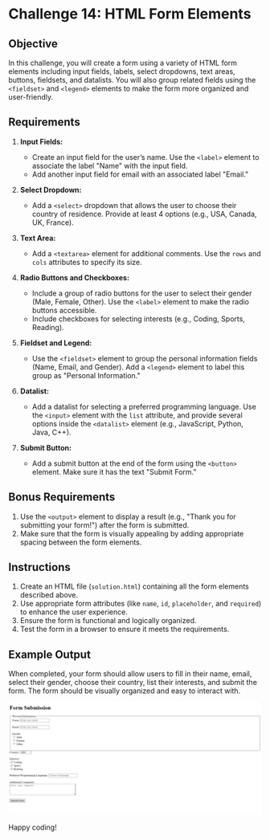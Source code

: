 # Challenge 14: HTML Form Elements 

## Objective

In this challenge, you will create a form using a variety of HTML form elements including input fields, labels, select dropdowns, text areas, buttons, fieldsets, and datalists. You will also group related fields using the `<fieldset>` and `<legend>` elements to make the form more organized and user-friendly.

## Requirements

1. **Input Fields:**
   - Create an input field for the user’s name. Use the `<label>` element to associate the label "Name" with the input field. 
   - Add another input field for email with an associated label "Email."

2. **Select Dropdown:**
   - Add a `<select>` dropdown that allows the user to choose their country of residence. Provide at least 4 options (e.g., USA, Canada, UK, France).

3. **Text Area:**
   - Add a `<textarea>` element for additional comments. Use the `rows` and `cols` attributes to specify its size.

4. **Radio Buttons and Checkboxes:**
   - Include a group of radio buttons for the user to select their gender (Male, Female, Other). Use the `<label>` element to make the radio buttons accessible.
   - Include checkboxes for selecting interests (e.g., Coding, Sports, Reading).

5. **Fieldset and Legend:**
   - Use the `<fieldset>` element to group the personal information fields (Name, Email, and Gender). Add a `<legend>` element to label this group as "Personal Information."

6. **Datalist:**
   - Add a datalist for selecting a preferred programming language. Use the `<input>` element with the `list` attribute, and provide several options inside the `<datalist>` element (e.g., JavaScript, Python, Java, C++).

7. **Submit Button:**
   - Add a submit button at the end of the form using the `<button>` element. Make sure it has the text "Submit Form."

## Bonus Requirements

1. Use the `<output>` element to display a result (e.g., "Thank you for submitting your form!") after the form is submitted.
2. Make sure that the form is visually appealing by adding appropriate spacing between the form elements.

## Instructions

1. Create an HTML file (`solution.html`) containing all the form elements described above.
2. Use appropriate form attributes (like `name`, `id`, `placeholder`, and `required`) to enhance the user experience.
3. Ensure the form is functional and logically organized.
4. Test the form in a browser to ensure it meets the requirements.

## Example Output

When completed, your form should allow users to fill in their name, email, select their gender, choose their country, list their interests, and submit the form. The form should be visually organized and easy to interact with.

![Final Result Image](../Result%20Images/FinalResultChallenge14.png)

Happy coding!
